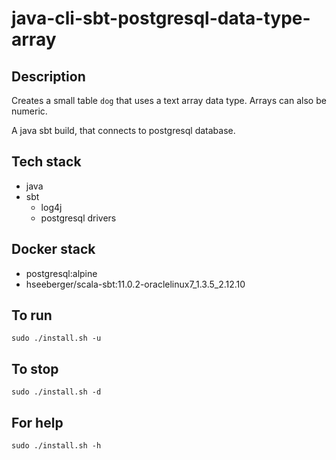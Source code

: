 # java-cli-sbt-postgresql-data-type-array

## Description
Creates a small table `dog` that uses
a text array data type. Arrays can also be
numeric.

A java sbt build, that connects to postgresql database.

## Tech stack
- java
- sbt
  - log4j
  - postgresql drivers

## Docker stack
- postgresql:alpine
- hseeberger/scala-sbt:11.0.2-oraclelinux7_1.3.5_2.12.10

## To run
`sudo ./install.sh -u`

## To stop
`sudo ./install.sh -d`

## For help
`sudo ./install.sh -h`
